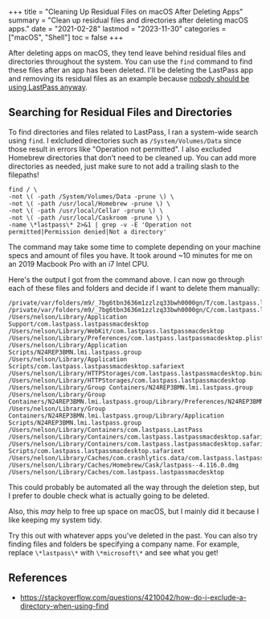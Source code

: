 +++
title = "Cleaning Up Residual Files on macOS After Deleting Apps"
summary = "Clean up residual files and directories after deleting macOS apps."
date = "2021-02-28"
lastmod = "2023-11-30"
categories = ["macOS", "Shell"]
toc = false
+++

After deleting apps on macOS, they tend leave behind residual files and directories throughout the system. You can use the `find` command to find these files after an app has been deleted. I'll be deleting the LastPass app and removing its residual files as an example because [nobody should be using LastPass anyway](https://blog.lastpass.com/2022/12/notice-of-recent-security-incident/).

## Searching for Residual Files and Directories

To find directories and files related to LastPass, I ran a system-wide search using `find`. I exlcluded directories such as `/System/Volumes/Data` since those result in errors like "Operation not permitted". I also excluded Homebrew directories that don't need to be cleaned up. You can add more directories as needed, just make sure to not add a trailing slash to the filepaths!

```shell
find / \
-not \( -path /System/Volumes/Data -prune \) \
-not \( -path /usr/local/Homebrew -prune \) \
-not \( -path /usr/local/Cellar -prune \) \
-not \( -path /usr/local/Caskroom -prune \) \
-name \*lastpass\* 2>&1 | grep -v -E 'Operation not permitted|Permission denied|Not a directory'
```

The command may take some time to complete depending on your machine specs and amount of files you have. It took around ~10 minutes for me on an 2019 Macbook Pro with an i7 Intel CPU.


Here's the output I got from the command above. I can now go through each of these files and folders and decide if I want to delete them manually:

```shell
/private/var/folders/m9/_7bg6tbn3636m1zzlzq33bwh0000gn/T/com.lastpass.lastpassmacdesktop
/private/var/folders/m9/_7bg6tbn3636m1zzlzq33bwh0000gn/C/com.lastpass.lastpassmacdesktop
/Users/nelson/Library/Application Support/com.lastpass.lastpassmacdesktop
/Users/nelson/Library/WebKit/com.lastpass.lastpassmacdesktop
/Users/nelson/Library/Preferences/com.lastpass.lastpassmacdesktop.plist
/Users/nelson/Library/Application Scripts/N24REP3BMN.lmi.lastpass.group
/Users/nelson/Library/Application Scripts/com.lastpass.lastpassmacdesktop.safariext
/Users/nelson/Library/HTTPStorages/com.lastpass.lastpassmacdesktop.binarycookies
/Users/nelson/Library/HTTPStorages/com.lastpass.lastpassmacdesktop
/Users/nelson/Library/Group Containers/N24REP3BMN.lmi.lastpass.group
/Users/nelson/Library/Group Containers/N24REP3BMN.lmi.lastpass.group/Library/Preferences/N24REP3BMN.lmi.lastpass.group.plist
/Users/nelson/Library/Group Containers/N24REP3BMN.lmi.lastpass.group/Library/Application Scripts/N24REP3BMN.lmi.lastpass.group
/Users/nelson/Library/Containers/com.lastpass.LastPass
/Users/nelson/Library/Containers/com.lastpass.lastpassmacdesktop.safariext
/Users/nelson/Library/Containers/com.lastpass.lastpassmacdesktop.safariext/Data/Library/Application Scripts/com.lastpass.lastpassmacdesktop.safariext
/Users/nelson/Library/Caches/com.crashlytics.data/com.lastpass.lastpassmacdesktop
/Users/nelson/Library/Caches/Homebrew/Cask/lastpass--4.116.0.dmg
/Users/nelson/Library/Caches/com.lastpass.lastpassmacdesktop
```

This could probably be automated all the way through the deletion step, but I prefer to double check what is actually going to be deleted.

Also, this *may* help to free up space on macOS, but I mainly did it because I like keeping my system tidy.

Try this out with whatever apps you've deleted in the past. You can also try finding files and folders be specifying a company name. For example, replace `\*lastpass\*` with `\*microsoft\*` and see what you get!

## References
- https://stackoverflow.com/questions/4210042/how-do-i-exclude-a-directory-when-using-find
